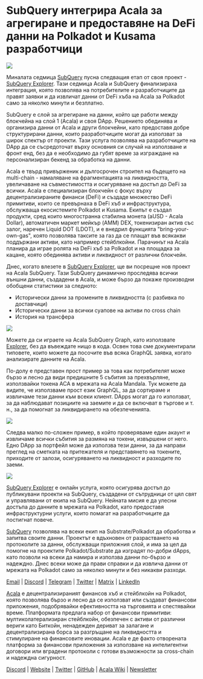 # SubQuery интегрира Acala за агрегиране и предоставяне на DeFi данни на Polkadot и Kusama разработчици

![](https://miro.medium.com/max/1400/1*cg4kJs0WEcyPP73EAtHomA.png)

Миналата седмица [SubQuery](https://www.subquery.network/) пусна следващия етап от своя проект - [SubQuery Explorer](https://explorer.subquery.network/). Тази седмица Acala и SubQuery финализираха интеграция, която позволява на потребителите и разработчиците да правят заявки и да извличат данни от DeFi хъба на Acala за Polkadot само за няколко минути и безплатно.

SubQuery е слой за агрегиране на данни, който ще работи между блокчейна на слой 1 (Acala) и своя DApp. Решението обединява и организира данни от Acala и други блокчейни, като предоставя добре структурирани данни, които разработчиците могат да използват за широк спектър от проекти. Тази услуга позволява на разработчиците на DApp да се съсредоточат върху основния си случай на използване и фронт енд, без да е необходимо да губят време за изграждане на персонализиран бекенд за обработка на данни.

Acala е твърд привърженик и дългосрочен строител на бъдещето на multi-chain - намаляване на фрагментацията на ликвидността, увеличаване на съвместимостта и осигуряване на достъп до DeFi за всички. Acala е специализиран блокчейн с фокус върху децентрализираните финанси (DeFi) и създаде множество DeFi примитиви, които се превърнаха в DeFi хъб и инфраструктура, обслужваща екосистемите Polkadot и Kusama. Екипът е създал продукти, сред които многостранна стабилна монета (aUSD - Acala Dollar), автоматичен маркет мейкър (AMM) DEX, токенизиран актив със залог, наречен Liquid DOT (LDOT), и е внедрил функцията "bring-your-own-gas", която позволява таксите за газ да се плащат във всякакви поддържани активи, като например стейблкойни. Парачинът на Acala планира да играе ролята на DeFi хъб за Polkadot и на площадка за кацане, която обединява активи и ликвидност от различни блокчейн.

Днес, когато влезете в [SubQuery Explorer](https://explorer.subquery.network/), ще ви посрещне нов проект на Acala SubQuery. Тази SubQuery динамично проследява всички външни данни, създадени в Acala, и може бързо да покаже производни обобщени статистики за следното:

-   Исторически данни за промените в ликвидността (с разбивка по доставчици)
-   Исторически данни за всички суапове на активи по cross chain
-   История на трансфера

![](https://miro.medium.com/max/1400/0*sXPljA1RE754fuDQ)

Можете да си играете на Acala SubQuery Graph, като използвате [Explorer](https://explorer.subquery.network/), без да въвеждате нищо в кода. Освен това сме документирали типовете, които можете да посочите във всяка GraphQL заявка, когато анализирате данните на Acala.

По-долу е представен прост пример за това как потребителят може бързо и лесно да види предишните 5 събития за прехвърляне, използвайки токена ACA в мрежата на Acala Mandala. Тук можете да видите, че използваме прост език GraphQL, за да сортираме и извличаме тези данни към всеки клиент. DApps могат да го използват, за да наблюдават позициите на заемите и да се включват в търгове и т. н., за да помогнат за ликвидирането на обезпеченията.

![](https://miro.medium.com/max/1400/0*zlxPf2tz8DVX95kY)

Следва малко по-сложен пример, в който проверяваме един акаунт и извличаме всички събития за размяна на токени, извършени от него. Едно DApp за портфейл може да използва тези данни, за да направи преглед на сметката на притежателя и представянето на токените, приходите от залози, осигуряването на ликвидност и разходите по заеми.

![](https://miro.medium.com/max/1400/0*hdTbn41vDvIYuv3_)

[SubQuery Explorer](https://explorer.subquery.network/) е онлайн услуга, която осигурява достъп до публикувани проекти на SubQuery, създадени от сътрудници от цял свят и управлявани от екипа на SubQuery. Нейната мисия е да улесни достъпа до данните в мрежата на Polkadot, като предоставя инфраструктурни услуги, които помагат на разработчиците да постигнат повече.

[SubQuery](https://www.subquery.network/) позволява на всеки екип на Substrate/Polkadot да обработва и запитва своите данни. Проектът е вдъхновен от разрастването на протоколите за данни, обслужващи приложния слой, и има за цел да помогне на проектите Polkadot/Substrate да изградят по-добри dApps, като позволи на всеки да намира и използва данни по-бързо и надеждно. Днес всеки може да прави справки и да извлича данни от мрежата на Polkadot само за няколко минути и без никакви разходи.

[Email](mailto:hello@subquery.network) | [Discord](https://discord.com/invite/78zg8aBSMG) | [Telegram](https://t.me/subquerynetwork) | [Twitter](https://twitter.com/subquerynetwork) | [Matrix](https://matrix.to/#/#subquery:matrix.org) | [LinkedIn](https://www.linkedin.com/company/subquery)

[Acala](http://acala.network/) е децентрализираният финансов хъб и стейблкойн на Polkadot, която позволява бързо и лесно да се използват или създават финансови приложения, подобрявайки ефективността на търговията и спестявайки време. Платформата предлага набор от финансови примитиви: мултиколатерализиран стейблкойн, обезпечен с активи от различни вериги като Биткойн, ненадежден дериват за залагане и децентрализирана борса за разгръщане на ликвидността и стимулиране на финансовите иновации. Acala е де факто отворената платформа за финансови приложения за използване на интелигентни договори или вградени протоколи с готови възможности за cross-chain и надеждна сигурност.

[Discord](https://discord.gg/vdbFVCH) | [Website](https://acala.network/) | [Twitter](https://twitter.com/AcalaNetwork) | [GitHub](https://github.com/AcalaNetwork/Acala) | [Acala Wiki](https://github.com/AcalaNetwork/Acala/wiki) | [Newsletter](https://share.hsforms.com/1X9RxkXk-R62I0VNbATaDXw4h8qc)